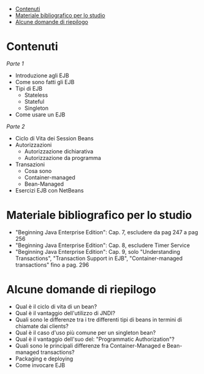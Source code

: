 - [Contenuti](#contenuti)
- [Materiale bibliografico per lo studio](#materiale-bibliografico-per-lo-studio)
- [Alcune domande di riepilogo](#alcune-domande-di-riepilogo)
# Contenuti

_Parte 1_
- Introduzione agli EJB
- Come sono fatti gli EJB 
- Tipi di EJB
  - Stateless 
  - Stateful 
  - Singleton
- Come usare un EJB

_Parte 2_
- Ciclo di Vita dei Session Beans 
- Autorizzazioni
  - Autorizzazione dichiarativa 
  - Autorizzazione da programma
- Transazioni 
  - Cosa sono
  - Container-managed 
  - Bean-Managed
- Esercizi EJB con NetBeans

# Materiale bibliografico per lo studio
- "Beginning Java Enterprise Edition": Cap. 7, escludere da pag 247 a pag 256
- "Beginning Java Enterprise Edition": Cap. 8, escludere Timer Service
- "Beginning Java Enterprise Edition": Cap. 9,  solo "Understanding Transactions", "Transaction Support in EJB",  "Container-managed transactions" fino a pag. 296
# Alcune domande di riepilogo
* Qual è il ciclo di vita di un bean?
* Qual è il vantaggio dell'utilizzo di JNDI?
* Quali sono le differenze tra i tre differenti tipi di beans in termini di chiamate dai clients?
* Qual è il caso d'uso più comune per un singleton bean?
* Qual è il vantaggio dell'suo del: "Programmatic Authorization"?
* Quali sono le principali differenze fra Container-Managed e Bean-managed transactions?
* Packaging e deploying
* Come invocare EJB